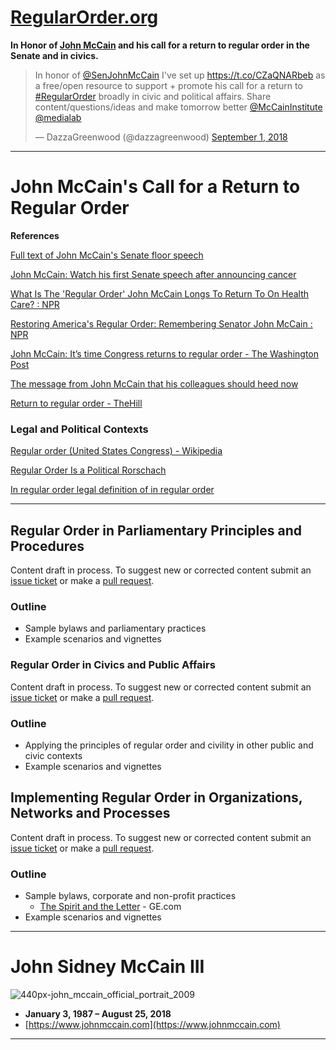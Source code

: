 # [RegularOrder.org](http://regularorder.org)

**In Honor of [John McCain](https://en.wikipedia.org/wiki/John_McCain) and his call for a return to regular order in the Senate and in civics.**

<blockquote class="twitter-tweet" data-lang="en"><p lang="en" dir="ltr">In honor of <a href="https://twitter.com/SenJohnMcCain?ref_src=twsrc%5Etfw">@SenJohnMcCain</a> I&#39;ve set up <a href="https://t.co/CZaQNARbeb">https://t.co/CZaQNARbeb</a> as a free/open resource to support + promote his call for a return to <a href="https://twitter.com/hashtag/RegularOrder?src=hash&amp;ref_src=twsrc%5Etfw">#RegularOrder</a> broadly in civic and political affairs. Share content/questions/ideas and make tomorrow better <a href="https://twitter.com/McCainInstitute?ref_src=twsrc%5Etfw">@McCainInstitute</a> <a href="https://twitter.com/medialab?ref_src=twsrc%5Etfw">@medialab</a></p>&mdash; DazzaGreenwood (@dazzagreenwood) <a href="https://twitter.com/dazzagreenwood/status/1035927704682553345?ref_src=twsrc%5Etfw">September 1, 2018</a></blockquote>
<script async src="https://platform.twitter.com/widgets.js" charset="utf-8"></script>


----------------------

# John McCain's Call for a Return to Regular Order

**References**

[Full text of John McCain's Senate floor speech](https://www.usatoday.com/story/news/politics/2017/07/25/full-text-john-mccains-senate-floor-speech/509799001)

[John McCain: Watch his first Senate speech after announcing cancer](https://www.usatoday.com/story/news/politics/onpolitics/2018/08/30/john-mccain-senate-speech-regular-order-remarks/1145189002)

[What Is The 'Regular Order' John McCain Longs To Return To On Health Care? : NPR](https://www.npr.org/2017/07/26/539358654/what-is-the-regular-order-john-mccain-longs-to-return-to-on-health-care)

[Restoring America's Regular Order: Remembering Senator John McCain : NPR](https://www.npr.org/2018/08/27/642315443/restoring-americas-regular-order-remembering-senator-john-mccain)

[John McCain: It’s time Congress returns to regular order - The Washington Post](https://www.washingtonpost.com/opinions/john-mccain-its-time-congress-returns-to-regular-order/2017/08/31/f62a3e0c-8cfb-11e7-8df5-c2e5cf46c1e2_story.html?noredirect=on&utm_term=.87f472eb443e)

[The message from John McCain that his colleagues should heed now](http://www.latimes.com/opinion/editorials/la-ed-mccain-senate-20180826-story.html)

[Return to regular order - TheHill](http://thehill.com/opinion/columnists/john-feehery/276071-return-to-regular-order)

### Legal and Political Contexts

[Regular order (United States Congress) - Wikipedia](https://en.wikipedia.org/wiki/Regular_order_(United_States_Congress))

[Regular Order Is a Political Rorschach](https://www.rollcall.com/news/regular_order_is_a_political_rorschach_wolfensberger-224587-1.html)

[In regular order legal definition of in regular order](https://legal-dictionary.thefreedictionary.com/in+regular+order)

------------------

## Regular Order in Parliamentary Principles and Procedures

Content draft in process.  To suggest new or corrected content submit an [issue ticket](https://github.com/StandardLaw/RegularOrder/issues) or make a [pull request](https://help.github.com/articles/about-pull-requests/).

### Outline

* Sample bylaws and parliamentary practices
* Example scenarios and vignettes

### Regular Order in Civics and Public Affairs

Content draft in process.  To suggest new or corrected content submit an [issue ticket](https://github.com/StandardLaw/RegularOrder/issues) or make a [pull request](https://help.github.com/articles/about-pull-requests/).


### Outline

* Applying the principles of regular order and civility in other public and civic contexts
* Example scenarios and vignettes

## Implementing Regular Order in Organizations, Networks and Processes

Content draft in process.  To suggest new or corrected content submit an [issue ticket](https://github.com/StandardLaw/RegularOrder/issues) or make a [pull request](https://help.github.com/articles/about-pull-requests/).


### Outline

* Sample bylaws, corporate and non-profit practices
  - [The Spirit and the Letter](https://www.ge.com/in/sites/www.ge.com.in/files/TheSpirit&TheLetter.pdf) - GE.com
* Example scenarios and vignettes

------------------

# John Sidney McCain III

![440px-john_mccain_official_portrait_2009](https://user-images.githubusercontent.com/2357755/44947799-d1dcfb00-ade0-11e8-97ce-04ff4960a51e.jpg)

* **January 3, 1987 – August 25, 2018**
* [https://www.johnmccain.com](https://www.johnmccain.com)

----------------------


